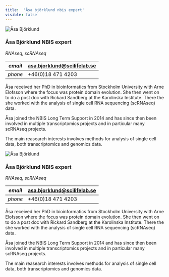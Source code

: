```yaml
---
title:  'Åsa björklund nbis expert'
visible: false
---
```

    

![Åsa Björklund](/assets/img/staff/asa-bjorklund.jpg)

###  Åsa Björklund NBIS expert

_RNAseq, scRNAseq_

_email_|  asa.bjorklund@scilifelab.se  
---|---  
_phone_|  +46(0)18 471 4203  
  


Åsa received her PhD in bioinformatics from Stockholm University with Arne Elofsson where the focus was protein domain evolution. She then went on to do a post doc with Rickard Sandberg at the Karolinska Institute. There the she worked with the analysis of single cell RNA sequencing (scRNAseq) data.

Åsa joined the NBIS Long Term Support in 2014 and has since then been involved in multiple transcriptomics projects and in particular many scRNAseq projects.

The main reasearch interests involves methods for analysis of single cell data, both transcriptomics and genomics data.

![Åsa Björklund](/assets/img/staff/asa-bjorklund.jpg)

###  Åsa Björklund NBIS expert

_RNAseq, scRNAseq_

_email_|  asa.bjorklund@scilifelab.se  
---|---  
_phone_|  +46(0)18 471 4203  
  


Åsa received her PhD in bioinformatics from Stockholm University with Arne Elofsson where the focus was protein domain evolution. She then went on to do a post doc with Rickard Sandberg at the Karolinska Institute. There the she worked with the analysis of single cell RNA sequencing (scRNAseq) data.

Åsa joined the NBIS Long Term Support in 2014 and has since then been involved in multiple transcriptomics projects and in particular many scRNAseq projects.

The main reasearch interests involves methods for analysis of single cell data, both transcriptomics and genomics data.
